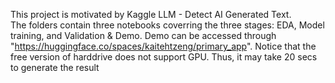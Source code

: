 This project is motivated by Kaggle LLM - Detect AI Generated Text. <br>
The folders contain three notebooks coverring the three stages: EDA, Model training, and Validation & Demo.
Demo can be accessed through "https://huggingface.co/spaces/kaitehtzeng/primary_app".
Notice that the free version of harddrive does not support GPU.
Thus, it may take 20 secs to generate the result

